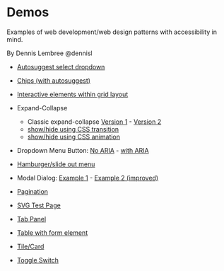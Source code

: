 # Demos

Examples of web development/web design patterns with accessibility in mind.

By Dennis Lembree @dennisl

- [Autosuggest select dropdown](https://weboverhauls.github.io/demos/autosuggest/)

- [Chips (with autosuggest)](https://weboverhauls.github.io/demos/chips/)

- [Interactive elements within grid layout](https://weboverhauls.github.io/demos/grid/)

- Expand-Collapse
  - Classic expand-collapse [Version 1](https://weboverhauls.github.io/demos/expand-collapse/) - [Version 2](https://weboverhauls.github.io/demos/expand-collapse/index2.html)
  - [show/hide using CSS transition](https://weboverhauls.github.io/demos/transition/transition.html)
  - [show/hide using CSS animation](https://weboverhauls.github.io/demos/transition/animation.html)

- Dropdown Menu Button: [No ARIA](https://weboverhauls.github.io/demos/menu-button/no_aria.html) - [with ARIA](https://weboverhauls.github.io/demos/menu-button/with_aria.html)

- [Hamburger/slide out menu](https://weboverhauls.github.io/demos/hamburger/)

- Modal Dialog: [Example 1](https://weboverhauls.github.io/demos/modal/modal_demo.html) - [Example 2 (improved)](https://weboverhauls.github.io/demos/modal/modal_demo2.html)

- [Pagination](https://weboverhauls.github.io/demos/pagination/)

- [SVG Test Page](https://weboverhauls.github.io/demos/svg/)

- [Tab Panel](https://weboverhauls.github.io/demos/tab-panel/)

- [Table with form element](https://weboverhauls.github.io/demos/tables/data-table-form.html)

- [Tile/Card](https://weboverhauls.github.io/demos/tile/)

- [Toggle Switch](https://weboverhauls.github.io/demos/toggle_switch/)

